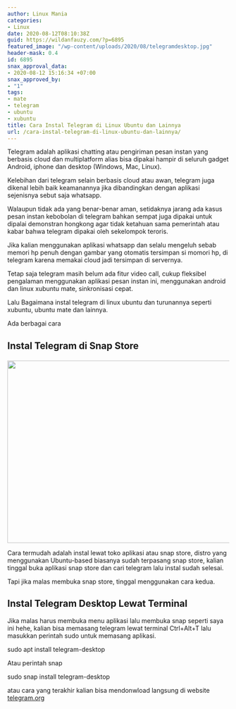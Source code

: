 ```yaml
---
author: Linux Mania
categories:
- Linux
date: 2020-08-12T08:10:38Z
guid: https://wildanfauzy.com/?p=6895
featured_image: "/wp-content/uploads/2020/08/telegramdesktop.jpg"
header-mask: 0.4
id: 6895
snax_approval_data:
- 2020-08-12 15:16:34 +07:00
snax_approved_by:
- "1"
tags:
- mate
- telegram
- ubuntu
- xubuntu
title: Cara Instal Telegram di Linux Ubuntu dan Lainnya
url: /cara-instal-telegram-di-linux-ubuntu-dan-lainnya/
---
```


Telegram adalah aplikasi chatting atau pengiriman pesan instan yang berbasis cloud dan multiplatform alias bisa dipakai hampir di seluruh gadget Android, iphone dan desktop (Windows, Mac, Linux).

Kelebihan dari telegram selain berbasis cloud atau awan, telegram juga dikenal lebih baik keamanannya jika dibandingkan dengan aplikasi sejenisnya sebut saja whatsapp.

Walaupun tidak ada yang benar-benar aman, setidaknya jarang ada kasus pesan instan kebobolan di telegram bahkan sempat juga dipakai untuk dipalai demonstran hongkong agar tidak ketahuan sama pemerintah atau kabar bahwa telegram dipakai oleh sekelompok teroris.

Jika kalian menggunakan aplikasi whatsapp dan selalu mengeluh sebab memori hp penuh dengan gambar yang otomatis tersimpan si momori hp, di telegram karena memakai cloud jadi tersimpan di servernya.

Tetap saja telegram masih belum ada fitur video call, cukup fleksibel pengalaman menggunakan aplikasi pesan instan ini, menggunakan android dan linux xubuntu mate, sinkronisasi cepat.

Lalu Bagaimana instal telegram di linux ubuntu dan turunannya seperti xubuntu, ubuntu mate dan lainnya.

Ada berbagai cara

## Instal Telegram di Snap Store<figure class="wp-block-image size-large">

<img loading="lazy" width="670" height="414" src="https://i1.wp.com/wildanfauzy.com/wp-content/uploads/2020/08/telegram-snap-store.png?resize=670%2C414&#038;ssl=1" alt="" class="wp-image-6893" data-recalc-dims="1" /> </figure> 

Cara termudah adalah instal lewat toko aplikasi atau snap store, distro yang menggunakan Ubuntu-based biasanya sudah terpasang snap store, kalian tinggal buka aplikasi snap store dan cari telegram lalu instal sudah selesai.

Tapi jika malas membuka snap store, tinggal menggunakan cara kedua.

## Instal Telegram Desktop Lewat Terminal

Jika malas harus membuka menu aplikasi lalu membuka snap seperti saya ini hehe, kalian bisa memasang telegram lewat terminal Ctrl+Alt+T lalu masukkan perintah sudo untuk memasang aplikasi.

sudo apt install telegram-desktop

Atau perintah snap

sudo snap install telegram-desktop

atau cara yang terakhir kalian bisa mendonwload langsung di website [telegram.org](https://desktop.telegram.org/)